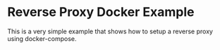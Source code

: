 # Reverse Proxy Docker Example

This is a very simple example that shows how to setup a reverse proxy using docker-compose.
